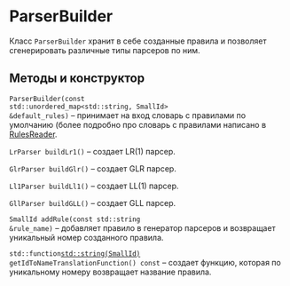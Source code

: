 # ParserBuilder

Класс `ParserBuilder` хранит в себе созданные правила и позволяет сгенерировать различные типы парсеров по ним.

## Методы и конструктор

<code class="language-C++">ParserBuilder(const std::unordered_map<std::string, SmallId> &default_rules)</code> –
принимает на вход словарь с правилами по умолчанию (более подробно про словарь с правилами написано в [RulesReader](rules-reader.md).

<code class="language-C++">LrParser buildLr1()</code> – создает LR(1) парсер.

<code class="language-C++">GlrParser buildGlr()</code> – создает GLR парсер.

<code class="language-C++">Ll1Parser buildLl1()</code> – создает LL(1) парсер.

<code class="language-C++">GllParser buildGLL()</code> – создает GLL парсер.

<code class="language-C++">SmallId addRule(const std::string &rule_name)</code> – добавляет правило в генератор парсеров и возвращает уникальный номер созданного правила.

<code class="language-C++">std::function<std::string(SmallId)> getIdToNameTranslationFunction() const</code> – создает функцию, которая по уникальному номеру возвращает название правила.

